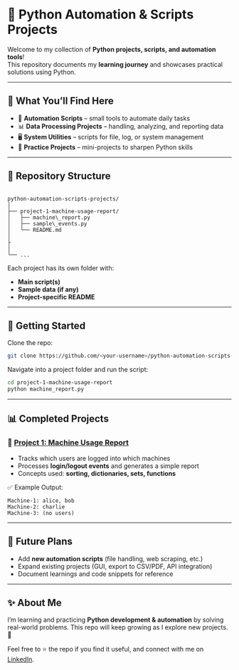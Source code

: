 
# 🐍 Python Automation & Scripts Projects

Welcome to my collection of **Python projects, scripts, and automation tools**!  
This repository documents my **learning journey** and showcases practical solutions using Python.  

---

## 📌 What You’ll Find Here  
- 🔧 **Automation Scripts** – small tools to automate daily tasks  
- 📊 **Data Processing Projects** – handling, analyzing, and reporting data  
- 🖥️ **System Utilities** – scripts for file, log, or system management  
- 🎯 **Practice Projects** – mini-projects to sharpen Python skills  

---

## 📂 Repository Structure  
```

python-automation-scripts-projects/
│
├── project-1-machine-usage-report/
│   ├── machine\_report.py
│   ├── sample\_events.py
│   └── README.md
│
├
│
└── ...

````

Each project has its own folder with:
- **Main script(s)**  
- **Sample data (if any)**  
- **Project-specific README**  

---

## 🚀 Getting Started  
Clone the repo:  
```bash
git clone https://github.com/<your-username>/python-automation-scripts-projects.git
````

Navigate into a project folder and run the script:

```bash
cd project-1-machine-usage-report
python machine_report.py
```

---

## 📊 Completed Projects

### 🔹 [Project 1: Machine Usage Report](./project-1-machine-usage-report/)

* Tracks which users are logged into which machines
* Processes **login/logout events** and generates a simple report
* Concepts used: **sorting, dictionaries, sets, functions**

✅ Example Output:

```
Machine-1: alice, bob
Machine-2: charlie
Machine-3: (no users)
```

---

## 🔮 Future Plans

* Add **new automation scripts** (file handling, web scraping, etc.)
* Expand existing projects (GUI, export to CSV/PDF, API integration)
* Document learnings and code snippets for reference

---

## ✨ About Me

I’m learning and practicing **Python development & automation** by solving real-world problems.
This repo will keep growing as I explore new projects. 🚀

Feel free to ⭐ the repo if you find it useful, and connect with me on [LinkedIn](www.linkedin.com/in/adnanktech).

```


